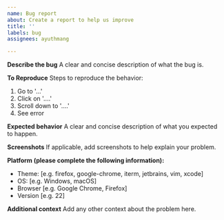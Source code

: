 ```yaml
---
name: Bug report
about: Create a report to help us improve
title: ''
labels: bug
assignees: ayuthmang

---
```


**Describe the bug**
A clear and concise description of what the bug is.

**To Reproduce**
Steps to reproduce the behavior:
1. Go to '...'
2. Click on '....'
3. Scroll down to '....'
4. See error

**Expected behavior**
A clear and concise description of what you expected to happen.

**Screenshots**
If applicable, add screenshots to help explain your problem.

**Platform (please complete the following information):**
 - Theme: [e.g. firefox, google-chrome, iterm, jetbrains, vim, xcode]
 - OS: [e.g. Windows, macOS]
 - Browser [e.g. Google Chrome, Firefox]
 - Version [e.g. 22]

**Additional context**
Add any other context about the problem here.
